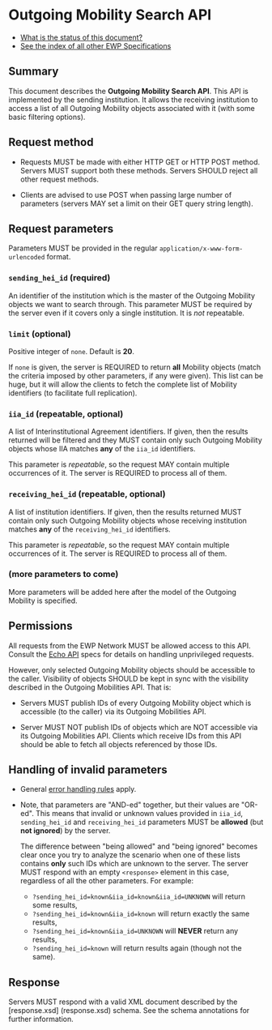 Outgoing Mobility Search API
============================

* [What is the status of this document?][statuses]
* [See the index of all other EWP Specifications][develhub]


Summary
-------

This document describes the **Outgoing Mobility Search API**. This API is
implemented by the sending institution. It allows the receiving institution to
access a list of all Outgoing Mobility objects associated with it (with some
basic filtering options).


Request method
--------------

 * Requests MUST be made with either HTTP GET or HTTP POST method. Servers MUST
   support both these methods. Servers SHOULD reject all other request methods.

 * Clients are advised to use POST when passing large number of parameters
   (servers MAY set a limit on their GET query string length).


Request parameters
------------------

Parameters MUST be provided in the regular `application/x-www-form-urlencoded`
format.


### `sending_hei_id` (required)

An identifier of the institution which is the master of the Outgoing Mobility
objects we want to search through. This parameter MUST be required by the
server even if it covers only a single institution. It is *not* repeatable.


### `limit` (optional)

Positive integer of `none`. Default is **20**.

If `none` is given, the server is REQUIRED to return **all** Mobility objects
(match the criteria imposed by other parameters, if any were given). This list
can be huge, but it will allow the clients to fetch the complete list of
Mobility identifiers (to facilitate full replication).


### `iia_id` (repeatable, optional)

A list of Interinstitutional Agreement identifiers. If given, then the results
returned will be filtered and they MUST contain only such Outgoing Mobility
objects whose IIA matches **any** of the `iia_id` identifiers.

This parameter is *repeatable*, so the request MAY contain multiple occurrences
of it. The server is REQUIRED to process all of them.


### `receiving_hei_id` (repeatable, optional)

A list of institution identifiers. If given, then the results returned MUST
contain only such Outgoing Mobility objects whose receiving institution matches
**any** of the `receiving_hei_id` identifiers.

This parameter is *repeatable*, so the request MAY contain multiple occurrences
of it. The server is REQUIRED to process all of them.


### (more parameters to come)

More parameters will be added here after the model of the Outgoing Mobility
is specified.


Permissions
-----------

All requests from the EWP Network MUST be allowed access to this API. Consult
the [Echo API][echo] specs for details on handling unprivileged requests.

However, only selected Outgoing Mobility objects should be accessible to the
caller. Visibility of objects SHOULD be kept in sync with the visibility
described in the Outgoing Mobilities API. That is:

 * Servers MUST publish IDs of every Outgoing Mobility object which is
   accessible (to the caller) via its Outgoing Mobilities API.

 * Server MUST NOT publish IDs of objects which are NOT accessible via its
   Outgoing Mobilities API. Clients which receive IDs from this API should be
   able to fetch all objects referenced by those IDs.


Handling of invalid parameters
------------------------------

 * General [error handling rules][error-handling] apply.

 * Note, that parameters are "AND-ed" together, but their values are "OR-ed".
   This means that invalid or unknown values provided in `iia_id`,
   `sending_hei_id` and `receiving_hei_id` parameters MUST be **allowed** (but
   **not ignored**) by the server.
   
   The difference between "being allowed" and "being ignored" becomes clear
   once you try to analyze the scenario when one of these lists contains
   **only** such IDs which are unknown to the server. The server MUST respond
   with an empty `<response>` element in this case, regardless of all the other
   parameters. For example:
   
   * `?sending_hei_id=known&iia_id=known&iia_id=UNKNOWN` will return some
     results,
   * `?sending_hei_id=known&iia_id=known` will return exactly the same results,
   * `?sending_hei_id=known&iia_id=UNKNOWN` will **NEVER** return any results,
   * `?sending_hei_id=known` will return results again (though not the same).


Response
--------

Servers MUST respond with a valid XML document described by the [response.xsd]
(response.xsd) schema. See the schema annotations for further information.


[develhub]: http://developers.erasmuswithoutpaper.eu/
[statuses]: https://github.com/erasmus-without-paper/ewp-specs-management#statuses
[registry-spec]: https://github.com/erasmus-without-paper/ewp-specs-api-registry
[discovery-api]: https://github.com/erasmus-without-paper/ewp-specs-api-discovery
[echo]: https://github.com/erasmus-without-paper/ewp-specs-api-echo
[error-handling]: https://github.com/erasmus-without-paper/ewp-specs-architecture#error-handling
[institutions-api]: https://github.com/erasmus-without-paper/ewp-specs-api-institutions
